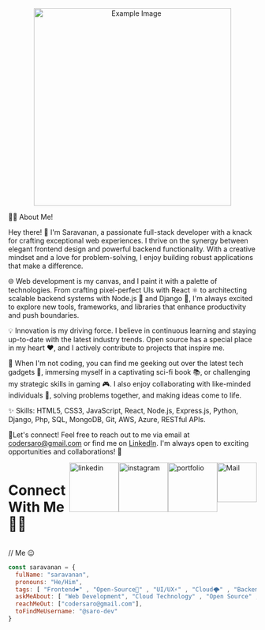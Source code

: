 
<div align="center">
  <img src="https://github.com/saro-dev/saro-dev/assets/133041335/285705b1-105c-417c-a9ac-ba0309a99a11" alt="Example Image" width="400" height="auto">
</div>

👨‍💻 About Me!

Hey there! 👋 I'm Saravanan, a passionate full-stack developer with a knack for crafting exceptional web experiences. I thrive on the synergy between elegant frontend design and powerful backend functionality. With a creative mindset and a love for problem-solving, I enjoy building robust applications that make a difference.

🌐 Web development is my canvas, and I paint it with a palette of technologies. From crafting pixel-perfect UIs with React ⚛️ to architecting scalable backend systems with Node.js 🚀 and Django 🎩, I'm always excited to explore new tools, frameworks, and libraries that enhance productivity and push boundaries.

💡 Innovation is my driving force. I believe in continuous learning and staying up-to-date with the latest industry trends. Open source has a special place in my heart ❤️, and I actively contribute to projects that inspire me.

🚀 When I'm not coding, you can find me geeking out over the latest tech gadgets 📱, immersing myself in a captivating sci-fi book 📚, or challenging my strategic skills in gaming 🎮. I also enjoy collaborating with like-minded individuals 👥, solving problems together, and making ideas come to life.

✨ Skills: HTML5, CSS3, JavaScript, React, Node.js, Express.js, Python, Django, Php, SQL, MongoDB, Git, AWS, Azure, RESTful APIs.

📧Let's connect! Feel free to reach out to me via email at codersaro@gmail.com or find me on [LinkedIn](https://www.linkedin.com/in/saravananforyou). I'm always open to exciting opportunities and collaborations! 🧡
      <div style="display: flex; justify-content: center;">
        <h1 color="orange" > Connect With Me🤝🏼</h1>
        <hr>
        <a href="https://www.linkedin.com/in/saravananforyou">
          <img src="https://github.com/saro-dev/saro-dev/assets/133041335/2100df69-7f20-4959-bb5a-d568ef757165" alt="linkedin" width="100" height="auto">
        </a>
        <a href="https://instagram.com/i____voltage">
          <img src="https://github.com/saro-dev/saro-dev/assets/133041335/ed7062f0-081f-472f-8d73-7435f94b0217" alt="instagram" width="100" height="auto">
        </a>
        <a href="https://saroforyou.000webhostapp.com">
          <img src="https://github.com/saro-dev/saro-dev/assets/133041335/8d95b378-a0b0-4f6c-af8f-f07ddf806d31" alt="portfolio" width="100" height="auto">
        </a>
        <a href="mailto:codersaro@gmail.com">
          <img src="https://github.com/saro-dev/saro-dev/assets/133041335/972f7757-136e-46f2-81a9-9fe5f8ba559a" alt="Mail" width="80" height="auto">
        </a>
      </div>
    

// Me 😉
```javascript
const saravanan = {
  fulName: "saravanan",
  pronouns: "He/Him",
  tags: [ "Frontend❤️" , "Open-Source🚀" , "UI/UX⚡" , "Cloud🌩️" , "Backend💡" , "Mentoring🙌" , "Communities🎯"],
  askMeAbout: [ "Web Development", "Cloud Technology" , "Open Source" , "API's" ],
  reachMeOut: ["codersaro@gmail.com"],
  toFindMeUsername: "@saro-dev"
}
```

